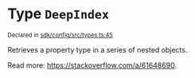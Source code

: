 # Type `DeepIndex`
<sub>Declared in [sdk/config/src/types.ts:45](https://github.com/dxos/dxos/blob/56c97ac85/packages/sdk/config/src/types.ts#L45)</sub>


Retrieves a property type in a series of nested objects.

Read more: https://stackoverflow.com/a/61648690.




